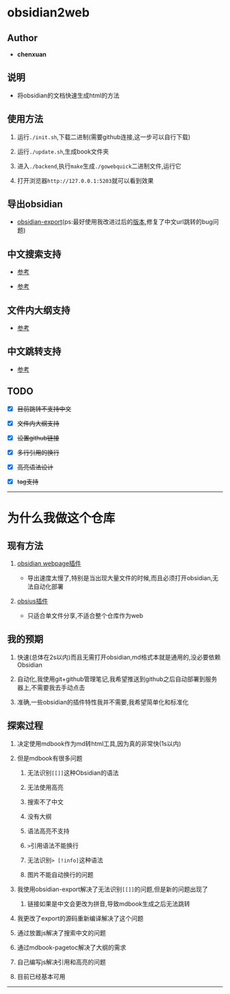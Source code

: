 # obsidian2web

## Author

- **chenxuan**

## 说明

- 将obsidian的文档快速生成html的方法

## 使用方法

1. 运行`./init.sh`,下载二进制(需要github连接,这一步可以自行下载)

2. 运行`./update.sh`,生成book文件夹

3. 进入`./backend`,执行`make`生成`./gowebquick`二进制文件,运行它

4. 打开浏览器`http://127.0.0.1:5203`就可以看到效果

## 导出obsidian

- [obsidian-export](https://github.com/zoni/obsidian-export)(ps:最好使用我改进过后的[版本](https://github.com/chenxuan520/obsidian-export),修复了中文url跳转的bug问题)

## 中文搜索支持

- [参考](https://lijunlin2022.github.io/docs/tool/mdbook/)

- [参考](https://github.com/rust-lang/mdBook/issues/2052)

## 文件内大纲支持

- [参考](https://github.com/JorelAli/mdBook-pagetoc)

## 中文跳转支持

- [参考](https://github.com/chenxuan520/obsidian-export)

## TODO

- [X] ~~目前跳转不支持中文~~

- [X] ~~文件内大纲支持~~

- [X] ~~设置github链接~~

- [X] ~~多行引用的换行~~

- [x] ~~高亮语法设计~~

- [x] ~~tag支持~~

---

# 为什么我做这个仓库

## 现有方法

1. [obsidian webpage插件](https://github.com/KosmosisDire/obsidian-webpage-export)

    - 导出速度太慢了,特别是当出现大量文件的时候,而且必须打开obsidian,无法自动化部署

2. [obsius插件](https://zhuanlan.zhihu.com/p/500854527)

    - 只适合单文件分享,不适合整个仓库作为web

## 我的预期

1. 快速(总体在2s以内)而且无需打开obsidian,md格式本就是通用的,没必要依赖Obsidian

2. 自动化,我使用git+github管理笔记,我希望推送到github之后自动部署到服务器上,不需要我去手动点击

3. 准确,一些obsidian的插件特性我并不需要,我希望简单化和标准化

## 探索过程

1. 决定使用mdbook作为md转html工具,因为真的非常快(1s以内)

2. 但是mdbook有很多问题

    1. 无法识别`[[]]`这种Obsidian的语法

    2. 无法使用高亮

    3. 搜索不了中文

    4. 没有大纲

    5. 语法高亮不支持

    6. `>`引用语法不能换行

    7. 无法识别`> [!info]`这种语法

    8. 图片不能自动换行的问题

3. 我使用obsidian-export解决了无法识别`[[]]`的问题,但是新的问题出现了

    1. 链接如果是中文会更改为拼音,导致mdbook生成之后无法跳转

4. 我更改了export的源码重新编译解决了这个问题

5. 通过放置js解决了搜索中文的问题

6. 通过mdbook-pagetoc解决了大纲的需求

7. 自己编写js解决引用和高亮的问题

8. 目前已经基本可用

---
